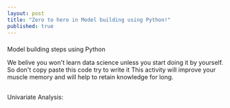 ```yaml
---
layout: post
title: "Zero to hero in Model building using Python!"
published: true
---
```

###

Model building steps using Python


We belive you won't learn data science unless you start doing it by yourself. So don't copy paste this code try to write it  This activity will improve your muscle memory and will help to retain knowledge for long.

##

Univariate Analysis:



